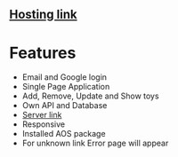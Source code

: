 ## [Hosting link](https://toyland-junction.web.app/)

# Features
- Email and Google login
- Single Page Application
- Add, Remove, Update and Show toys
- Own API and Database
- [Server link](https://toy-marketplace-server-lemon-eight.vercel.app)
- Responsive
- Installed AOS package
- For unknown link Error page will appear